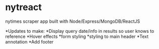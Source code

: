 # nytreact
nytimes scraper app built with Node/Express/MongoDB/ReactJS

*Updates to make:
 *Display query date/info in results so user knows to reference
 *Hover effects
 *form styling
 *styling to main header
 *Text annotation
 *Add footer